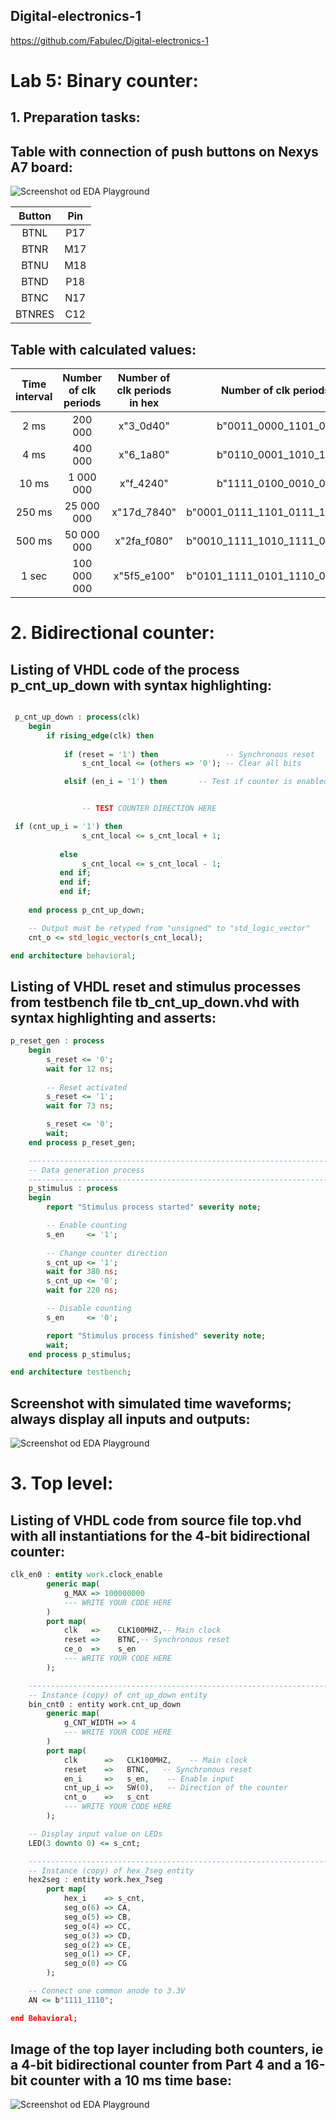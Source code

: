 ## Digital-electronics-1

https://github.com/Fabulec/Digital-electronics-1

# Lab 5: Binary counter:
## 1. Preparation tasks:
## Table with connection of push buttons on Nexys A7 board:

![Screenshot od EDA Playground](Image/seg7_schema1.png)

| Button | Pin | 
| :-:    | :-: | 
| BTNL   | P17 | 
| BTNR   | M17 |
| BTNU   | M18 | 
| BTND   | P18 | 
| BTNC   | N17 | 
| BTNRES | C12 |

## Table with calculated values:

|Time interval|Number of clk periods|Number of clk periods in hex|Number of clk periods in binary|
| :-: | :-: | :-: | :-: |
| 2&nbsp;ms | 200 000 | x"3_0d40" | b"0011_0000_1101_0100_0000" |
   | 4&nbsp;ms | 400 000 | x"6_1a80" | b"0110_0001_1010_1000_0000" |
   | 10&nbsp;ms |1 000 000| x"f_4240" | b"1111_0100_0010_0100_0000" |
   | 250&nbsp;ms |25 000 000| x"17d_7840" | b"0001_0111_1101_0111_1000_0100_0000" |
   | 500&nbsp;ms |50 000 000| x"2fa_f080" | b"0010_1111_1010_1111_0000_1000_0000" |
   | 1&nbsp;sec | 100 000 000 | x"5f5_e100" | b"0101_1111_0101_1110_0001_0000_0000" |

# 2. Bidirectional counter:

## Listing of VHDL code of the process p_cnt_up_down with syntax highlighting:

```vhdl

 p_cnt_up_down : process(clk)
    begin
        if rising_edge(clk) then
        
            if (reset = '1') then               -- Synchronous reset
                s_cnt_local <= (others => '0'); -- Clear all bits

            elsif (en_i = '1') then       -- Test if counter is enabled


                -- TEST COUNTER DIRECTION HERE

 if (cnt_up_i = '1') then              
                s_cnt_local <= s_cnt_local + 1;
                
           else              
                s_cnt_local <= s_cnt_local - 1;
           end if;
           end if;
           end if;
     
    end process p_cnt_up_down;

    -- Output must be retyped from "unsigned" to "std_logic_vector"
    cnt_o <= std_logic_vector(s_cnt_local);

end architecture behavioral;

```

## Listing of VHDL reset and stimulus processes from testbench file tb_cnt_up_down.vhd with syntax highlighting and asserts:

```vhdl
p_reset_gen : process
    begin
        s_reset <= '0';
        wait for 12 ns;
        
        -- Reset activated
        s_reset <= '1';
        wait for 73 ns;

        s_reset <= '0';
        wait;
    end process p_reset_gen;

    --------------------------------------------------------------------
    -- Data generation process
    --------------------------------------------------------------------
    p_stimulus : process
    begin
        report "Stimulus process started" severity note;

        -- Enable counting
        s_en     <= '1';
        
        -- Change counter direction
        s_cnt_up <= '1';
        wait for 380 ns;
        s_cnt_up <= '0';
        wait for 220 ns;

        -- Disable counting
        s_en     <= '0';

        report "Stimulus process finished" severity note;
        wait;
    end process p_stimulus;

end architecture testbench;

```
## Screenshot with simulated time waveforms; always display all inputs and outputs:

![Screenshot od EDA Playground](Image/graph1.png)

# 3. Top level:

## Listing of VHDL code from source file top.vhd with all instantiations for the 4-bit bidirectional counter:
```vhdl
clk_en0 : entity work.clock_enable
        generic map(
            g_MAX => 100000000
            --- WRITE YOUR CODE HERE
        )
        port map(
            clk   =>    CLK100MHZ,-- Main clock
            reset =>    BTNC,-- Synchronous reset
            ce_o  =>    s_en
            --- WRITE YOUR CODE HERE
        );

    --------------------------------------------------------------------
    -- Instance (copy) of cnt_up_down entity
    bin_cnt0 : entity work.cnt_up_down
        generic map(
            g_CNT_WIDTH => 4
            --- WRITE YOUR CODE HERE
        )
        port map(
            clk      =>   CLK100MHZ,    -- Main clock
            reset    =>   BTNC,   -- Synchronous reset
            en_i     =>   s_en,    -- Enable input
            cnt_up_i =>   SW(0),   -- Direction of the counter
            cnt_o    =>   s_cnt
            --- WRITE YOUR CODE HERE
        );

    -- Display input value on LEDs
    LED(3 downto 0) <= s_cnt;

    --------------------------------------------------------------------
    -- Instance (copy) of hex_7seg entity
    hex2seg : entity work.hex_7seg
        port map(
            hex_i    => s_cnt,
            seg_o(6) => CA,
            seg_o(5) => CB,
            seg_o(4) => CC,
            seg_o(3) => CD,
            seg_o(2) => CE,
            seg_o(1) => CF,
            seg_o(0) => CG
        );

    -- Connect one common anode to 3.3V
    AN <= b"1111_1110";

end Behavioral;

```


## Image of the top layer including both counters, ie a 4-bit bidirectional counter from Part 4 and a 16-bit counter with a 10 ms time base:

![Screenshot od EDA Playground](Image/3_uloha.png)
